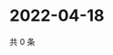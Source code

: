 # 2022-04-18

共 0 条

<!-- BEGIN WEIBO -->
<!-- 最后更新时间 Mon Apr 18 2022 06:00:58 GMT+0800 (China Standard Time) -->

<!-- END WEIBO -->
